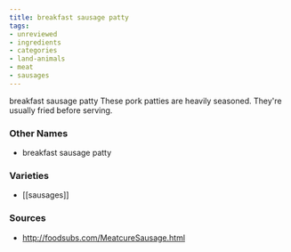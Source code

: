 ```yaml
---
title: breakfast sausage patty
tags:
- unreviewed
- ingredients
- categories
- land-animals
- meat
- sausages
---
```

breakfast sausage patty These pork patties are heavily seasoned. They're usually fried before serving.

### Other Names

* breakfast sausage patty

### Varieties

* [[sausages]]

### Sources
* http://foodsubs.com/MeatcureSausage.html
